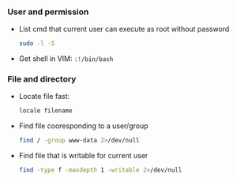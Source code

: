 ### User and permission
-  List cmd that current user can execute as root without password
    ```bash
    sudo -l -S
    ```
- Get shell in VIM: `:!/bin/bash`

### File and directory
- Locate file fast: 
    ```bash
    locale filename
    ````
- Find file cooresponding to a user/group
    ```bash
    find / -group www-data 2>/dev/null
    ````
- Find file that is writable for current user
    ```bash
    find -type f -maxdepth 1 -writable 2>/dev/null
    ````
